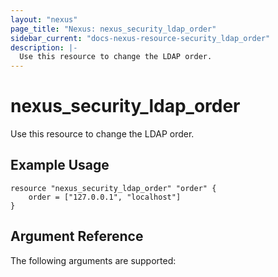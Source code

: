 ```yaml
---
layout: "nexus"
page_title: "Nexus: nexus_security_ldap_order"
sidebar_current: "docs-nexus-resource-security_ldap_order"
description: |-
  Use this resource to change the LDAP order.
---
```


# nexus_security_ldap_order

Use this resource to change the LDAP order.

## Example Usage

```hcl
resource "nexus_security_ldap_order" "order" {
	order = ["127.0.0.1", "localhost"]
}

```

## Argument Reference

The following arguments are supported:




